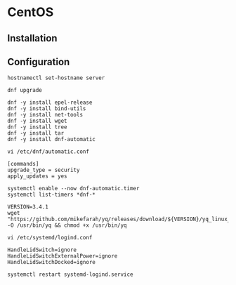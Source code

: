 # CentOS

## Installation

## Configuration

``` shell
hostnamectl set-hostname server

dnf upgrade

dnf -y install epel-release
dnf -y install bind-utils
dnf -y install net-tools
dnf -y install wget
dnf -y install tree
dnf -y install tar
dnf -y install dnf-automatic
```

``` shell
vi /etc/dnf/automatic.conf
```

``` text
[commands]
upgrade_type = security
apply_updates = yes
```

``` shell
systemctl enable --now dnf-automatic.timer
systemctl list-timers *dnf-*
```

``` shell
VERSION=3.4.1
wget "https://github.com/mikefarah/yq/releases/download/${VERSION}/yq_linux_amd64" -O /usr/bin/yq && chmod +x /usr/bin/yq
```

``` shell
vi /etc/systemd/logind.conf
```

``` text
HandleLidSwitch=ignore
HandleLidSwitchExternalPower=ignore
HandleLidSwitchDocked=ignore
```

``` shell
systemctl restart systemd-logind.service
```
